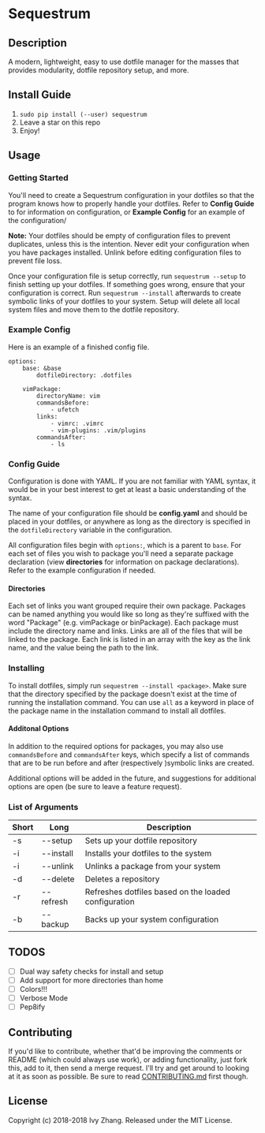 # Sequestrum
## Description
A modern, lightweight, easy to use dotfile manager for the masses that provides modularity, dotfile repository setup, and more.

## Install Guide
1. `sudo pip install (--user) sequestrum`
2. Leave a star on this repo
3. Enjoy!

## Usage
### Getting Started
You'll need to create a Sequestrum configuration in your dotfiles so that the program knows how to properly handle your dotfiles.
Refer to **Config Guide** to for information on configuration, or **Example Config** for an example of the configuration/

**Note:** Your dotfiles should be empty of configuration files to prevent duplicates, unless this is the intention. Never edit
your configuration when you have packages installed. Unlink before editing configuration files to prevent file loss.

Once your configuration file is setup correctly, run `sequestrum --setup` to finish setting up your dotfiles. If something goes
wrong, ensure that your configuration is correct. Run `sequestrum --install` afterwards to create symbolic links of your dotfiles
to your system. Setup will delete all local system files and move them to the dotfile repository.

### Example Config
Here is an example of a finished config file.

```
options:
    base: &base
        dotfileDirectory: .dotfiles
    
    vimPackage:
        directoryName: vim
        commandsBefore:
            - ufetch
        links:
            - vimrc: .vimrc
            - vim-plugins: .vim/plugins
        commandsAfter:
            - ls

```

### Config Guide
Configuration is done with YAML. If you are not familiar with YAML syntax, it would be in your best interest to get
at least a basic understanding of the syntax.

The name of your configuration file should be **config.yaml** and should be placed in your dotfiles, or anywhere as long as the
directory is specified in the `dotfileDirectory` variable in the configuration.

All configuration files begin with `options:`, which is a parent to `base`. For each set of files you wish to package you'll need a
separate package declaration (view **directories** for information on package declarations). Refer to the example configuration if needed.

#### Directories
Each set of links you want grouped require their own package. Packages can be named anything you would like so long as they're suffixed
with the word "Package" (e.g. vimPackage or binPackage). Each package must include the directory name and links. Links are all of the
files that will be linked to the package. Each link is listed in an array with the key as the link name, and the value being the path
to the link.

### Installing
To install dotfiles, simply run `sequestrem --install <package>`. Make sure that the directory specified by the package doesn't exist at
the time of running the installation command. You can use `all` as a keyword in place of the package name in the installation command
to install all dotfiles.

#### Additonal Options
In addition to the required options for packages, you may also use `commandsBefore` and `commandsAfter` keys, which specify a list
of commands that are to be run before and after (respectively )symbolic links are created.

Additional options will be added in the future, and suggestions for additional options are open (be sure to leave a feature request).

### List of Arguments

|Short|Long|Description|
|-|-|-|
|-s|--setup|Sets up your dotfile repository|
|-i|--install|Installs your dotfiles to the system|
|-i|--unlink|Unlinks a package from your system|
|-d|--delete|Deletes a repository|
|-r|--refresh|Refreshes dotfiles based on the loaded configuration|
|-b|--backup|Backs up your system configuration|

## TODOS
- [ ] Dual way safety checks for install and setup
- [ ] Add support for more directories than home
- [ ] Colors!!!
- [ ] Verbose Mode
- [ ] Pep8ify

## Contributing
If you'd like to contribute, whether that'd be improving the comments or README (which could always use work), or adding functionality,
just fork this, add to it, then send a merge request. I'll try and get around to looking at it as soon as possible.
Be sure to read [CONTRIBUTING.md](CONTRIBUTING.md) first though.

## License
Copyright (c) 2018-2018 Ivy Zhang. Released under the MIT License.
